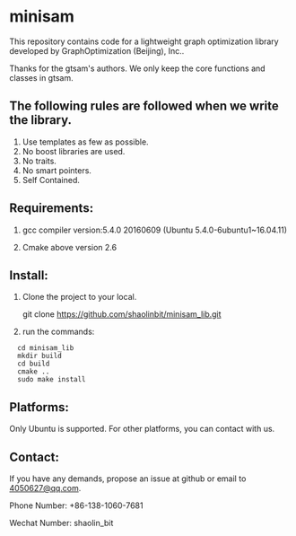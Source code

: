 # minisam

This repository contains code for a lightweight  graph optimization library developed by GraphOptimization (Beijing), Inc.. 

Thanks for the gtsam's authors. We only keep the core functions and classes in gtsam. 

## The following rules are followed when we write the library.

1. Use templates as few as possible.
2. No boost libraries are used.
3. No traits.
4. No smart pointers.
5. Self Contained.

## Requirements:

1. gcc compiler version:5.4.0 20160609 (Ubuntu 5.4.0-6ubuntu1~16.04.11)

2. Cmake above version 2.6


## Install:

1. Clone the project to your local.

   git clone https://github.com/shaolinbit/minisam_lib.git

2. run the commands: 

```
  cd minisam_lib
  mkdir build
  cd build
  cmake ..
  sudo make install
```



## Platforms:

Only Ubuntu is supported. For other platforms, you can contact with us.

## Contact:

If you have any demands, propose an issue at github or email to 4050627@qq.com.

Phone Number: +86-138-1060-7681

Wechat Number: shaolin_bit

